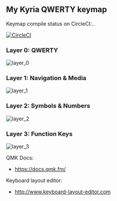 ## My Kyria QWERTY keymap



Keymap compile status on CircleCI:..

[![CircleCI](https://circleci.com/gh/lassieee/kyria_qmk/tree/circleci.svg?style=svg)](https://circleci.com/gh/lassieee/kyria_qmk/tree/circleci)


### Layer 0: QWERTY

![layer_0](https://i.imgur.com/F8gO4ih.png)


### Layer 1: Navigation & Media

![layer_1](https://i.imgur.com/Wfp3f5u.png)


### Layer 2: Symbols & Numbers

![layer_2](https://i.imgur.com/2959QV5.png)


### Layer 3: Function Keys

![layer_3](https://i.imgur.com/sUjClEC.png)



QMK Docs:
* https://docs.qmk.fm/

Keyboard layout editor:
* http://www.keyboard-layout-editor.com
